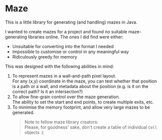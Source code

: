 Maze
=====

This is a little library for generating (and handling) mazes in Java.

I wanted to create mazes for a project and found no suitable maze-generating libraries online.
The ones I did find were either:

- Unsuitable for converting into the format I needed
- Impossible to customise or control in any meaningful way
- Ridiculously greedy for memory

This was designed with the following abilities in mind:

1. To represent mazes in a wall-and-path pixel layout. \
   For any (x,y) coordinate in the maze, you can test whether that position is a path or a wall,
   and metadata about the position (e.g. is it on the correct path? Is it an intersection?)
2. To allow fine-grain control over the maze generation. \
   The ability to set the start and end points, to create multiple exits, etc.
3. To minimise the memory footprint, and allow very large mazes to be generated.
   > Note to fellow maze library creators: \
   Please, for goodness' sake, don't create a table of individual `Cell` objects :(
